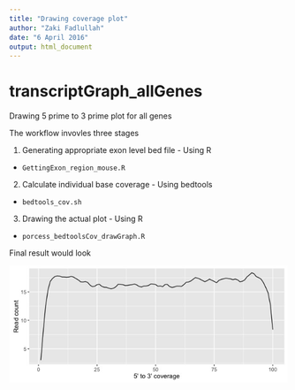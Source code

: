 ```yaml
---
title: "Drawing coverage plot"
author: "Zaki Fadlullah"
date: "6 April 2016"
output: html_document
---
```


# transcriptGraph_allGenes

Drawing 5 prime to 3 prime plot for all genes


The workflow invovles three stages  
1) Generating appropriate exon level bed file - Using R  
  - `GettingExon_region_mouse.R`  
2) Calculate individual base coverage - Using bedtools  
  - `bedtools_cov.sh`  
3) Drawing the actual plot - Using R   
  - `porcess_bedtoolsCov_drawGraph.R`  


Final result would look 

![Example of 5' to 3' figure](figures/example_figure.jpeg)

